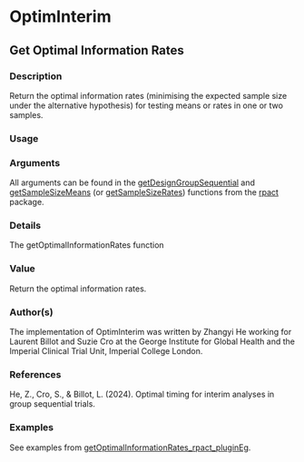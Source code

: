 # OptimInterim

## Get Optimal Information Rates
### Description 
Return the optimal information rates (minimising the expected sample size under the alternative hypothesis) for testing means or rates in one or two samples.

### Usage 


### Arguments 
All arguments can be found in the [getDesignGroupSequential](https://rdrr.io/cran/rpact/man/getDesignGroupSequential.html) and [getSampleSizeMeans](https://rdrr.io/cran/rpact/man/getSampleSizeMeans.html) (or [getSampleSizeRates](https://rdrr.io/cran/rpact/man/getSampleSizeRates.html)) functions from the [rpact](https://rdrr.io/cran/rpact) package.

### Details 
The getOptimalInformationRates function

### Value 
Return the optimal information rates.

### Author(s)
The implementation of OptimInterim was written by Zhangyi He working for Laurent Billot and Suzie Cro at the George Institute for Global Health and the Imperial Clinical Trial Unit, Imperial College London.

### References
He, Z., Cro, S., & Billot, L. (2024). Optimal timing for interim analyses in group sequential trials. 

### Examples
See examples from [getOptimalInformationRates_rpact_pluginEg](https://github.com/zhangyi-he/GSD_OptimInterim/blob/main/getOptimalInformationRates_rpact_pluginEg.R).
